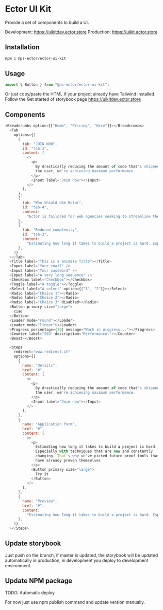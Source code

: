 # Ector UI Kit

Provide a set of components to build a UI.

Development: <https://uikitdev.ector.store>
Production: <https://uikit.ector.store>

## Installation

```bash
npm i @ps-ector/ector-ui-kit
```

## Usage

```js
import { Button } from "@ps-ector/ector-ui-kit";
```

Or just copy/paste the HTML if your project already have Tailwind installed. Follow the Get started of storybook page <https://uikitdev.ector.store>

## Components

```js
<Breadcrumbs option={["Home", "Pricing", "Here"]}></Breadcrumbs>
  <Tab
    options={[
      {
        tab: "JOIN NOW",
        id: "tab-1",
        content: (
          <>
            <p>
              By drastically reducing the amount of code that's shipped to
              the user, we're achieving maximum performance.
            </p>
            <Input label="Join now"></Input>
          </>
        ),
      },
      {
        tab: "Who Should Use Ector",
        id: "tab-4",
        content:
          "Ector is tailored for web agencies seeking to streamline their Prestashop development process and provide exceptional e-commerce solutions to their clients. Whether you're an experienced developer or new to Prestashop, Ector offers the tools and resources needed to create outstanding online stores efficiently.",
      },
      {
        tab: "Reduced complexity",
        id: "tab-3",
        content:
          "Estimating how long it takes to build a project is hard. Especially with techniques that are new and constantly changing. That's why we've picked future proof tools that have already proven themselves",
      },
    ]}
  ></Tab>
  <Title label="This is a animate Title"></Title>
  <Input label="Your email" />
  <Input label="Your password" />
  <Input label="A very long sequence" />
  <Checkbox label="Checkbox"></Checkbox>
  <Toggle label="A toggle"></Toggle>
  <Select label="A select" option={["1", "2"]}></Select>
  <Radio label="Choice 1"></Radio>
  <Radio label="Choice 2"></Radio>
  <Radio label="Choice 3" disabled></Radio>
  <Button primary size="large">
    ciao
  </Button>
  <Loader mode="round"></Loader>
  <Loader mode="linear"></Loader>
  <Progress percentage={20} message="Work in progress..."></Progress>
  <Counter label="SEO" description="Performance."></Counter>
  <Boost></Boost>

  <Steps
    redirect="www.redirect.it"
    options={[
      {
        name: "Details",
        href: "#",
        content: (
          <>
            <p>
              By drastically reducing the amount of code that's shipped to
              the user, we're achieving maximum performance.
            </p>
            <Input label="Join now"></Input>
          </>
        ),
      },
      {
        name: "Application form",
        href: "#",
        content: (
          <>
            <p>
              Estimating how long it takes to build a project is hard.
              Especially with techniques that are new and constantly
              changing. That's why we've picked future proof tools that
              have already proven themselves
            </p>
            <Button primary size="large">
              Try it
            </Button>
          </>
        ),
      },
      {
        name: "Preview",
        href: "#",
        content:
          "Estimating how long it takes to build a project is hard. Especially with techniques that are new and constantly changing. That's why we've picked future proof tools that have already proven themselves",
      },
    ]}
  ></Steps>
```

## Update storybook

Just push on the branch, if master is updated, the storybook will be updated automatically in production, in development you deploy to development environment.

## Update NPM package

TODO: Automatic deploy

For now just use npm publish command and update version manually.
